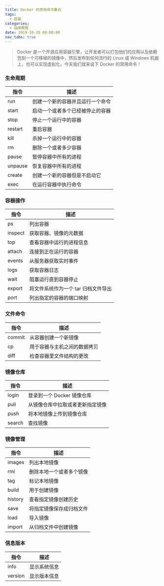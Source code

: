 ```yaml
---
title: Docker 的常用命令集合
tags:
  - 容器
categories:
  - 运维教程
date: 2019-10-20 00:00:00
nav_tabs: true
---
```


> Docker 是一个开源应用容器引擎，让开发者可以打包他们的应用以及依赖包到一个可移植的镜像中，然后发布到任何流行的 Linux 或 Windows 机器上，也可以实现虚拟化。今天我们就来说下 Docker 的常用命令！

<!-- more -->

### 生命周期

| 指令 | 描述 |
| - | - |
| run | 创建一个新的容器并且运行一个命令 |
| start | 启动一个或者多个已经被停止的容器 |
| stop | 停止一个运行中的容器 |
| restart | 重启容器 |
| kill | 杀掉一个运行中的容器 |
| rm | 删除一个或者多少容器 |
| pause | 暂停容器中所有的进程 |
| unpause | 恢复容器中所有的进程 |
| create | 创建一个新的容器但是不启动它 |
| exec | 在运行容器中执行命令 |

### 容器操作

| 指令 | 描述 |
| - | - |
| ps | 列出容器 |
| inspect | 获取容器、镜像的元数据 |
| top | 查看容器中运行的进程信息 |
| attach | 连接到正在运行的容器 |
| events | 从服务器获取实时事件 |
| logs | 获取容器日志 |
| wait | 阻塞运行直到容器停止 |
| export | 将文件系统作为一个 tar 归档文件导出 |
| port | 列出指定的容器的端口映射 |

### 文件命令

| 指令 | 描述 |
| - | - |
| commit | 从容器创建一个新镜像 |
| cp | 用于容器与主机之间的数据拷贝 |
| diff | 检查容器里文件结构的更改 |

### 镜像仓库

| 指令 | 描述 |
| - | - |
| login | 登录到一个 Docker 镜像仓库 |
| pull | 从镜像仓库中拉取或者更新指定镜像 |
| push | 将本地镜像上传到镜像仓库 |
| search | 查找镜像 |

### 镜像管理

| 指令 | 描述 |
| - | - |
| images | 列出本地镜像 |
| rmi | 删除本地一个或者多个镜像 |
| tag | 标记本地镜像 |
| build | 用于创建镜像 |
| history | 查看指定镜像创建历史 |
| save | 将指定镜像保存成归档文件 |
| load | 导入镜像 |
| import | 从归档文件中创建镜像 |

### 信息版本

| 指令 | 描述 |
| - | - |
| info | 显示系统信息 |
| version | 显示版本信息 |
